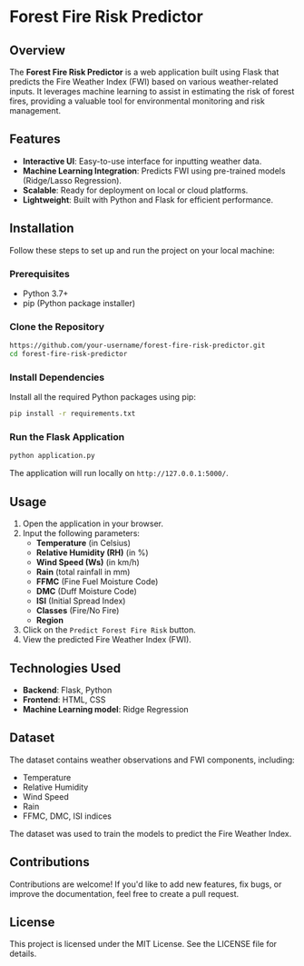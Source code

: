 # Forest Fire Risk Predictor

## Overview
The **Forest Fire Risk Predictor** is a web application built using Flask that predicts the Fire Weather Index (FWI) based on various weather-related inputs. It leverages machine learning to assist in estimating the risk of forest fires, providing a valuable tool for environmental monitoring and risk management.

## Features
- **Interactive UI**: Easy-to-use interface for inputting weather data.
- **Machine Learning Integration**: Predicts FWI using pre-trained models (Ridge/Lasso Regression).
- **Scalable**: Ready for deployment on local or cloud platforms.
- **Lightweight**: Built with Python and Flask for efficient performance.

## Installation

Follow these steps to set up and run the project on your local machine:

### Prerequisites
- Python 3.7+
- pip (Python package installer)

### Clone the Repository
```bash
https://github.com/your-username/forest-fire-risk-predictor.git
cd forest-fire-risk-predictor
```

### Install Dependencies
Install all the required Python packages using pip:
```bash
pip install -r requirements.txt
```

### Run the Flask Application
```bash
python application.py
```

The application will run locally on `http://127.0.0.1:5000/`.

## Usage
1. Open the application in your browser.
2. Input the following parameters:
   - **Temperature** (in Celsius)
   - **Relative Humidity (RH)** (in %)
   - **Wind Speed (Ws)** (in km/h)
   - **Rain** (total rainfall in mm)
   - **FFMC** (Fine Fuel Moisture Code)
   - **DMC** (Duff Moisture Code)
   - **ISI** (Initial Spread Index)
   - **Classes** (Fire/No Fire)
   - **Region**
3. Click on the `Predict Forest Fire Risk` button.
4. View the predicted Fire Weather Index (FWI).

## Technologies Used
- **Backend**: Flask, Python
- **Frontend**: HTML, CSS
- **Machine Learning model**: Ridge Regression

## Dataset
The dataset contains weather observations and FWI components, including:
- Temperature
- Relative Humidity
- Wind Speed
- Rain
- FFMC, DMC, ISI indices

The dataset was used to train the models to predict the Fire Weather Index.

## Contributions
Contributions are welcome! If you'd like to add new features, fix bugs, or improve the documentation, feel free to create a pull request.

## License
This project is licensed under the MIT License. See the LICENSE file for details.

